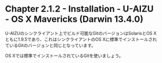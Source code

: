 Chapter 2.1.2 - Installation - U-AIZU - OS X Mavericks (Darwin 13.4.0)
=======

U-AIZUのシンクライアント上でビルド可能なGitのバージョンはSolarisとOS Xともに1.9.5であり、これはシンクライアントのOS Xに標準でインストールされているGitのバージョンと同じとなっています。

OS Xでは標準でインストールされているGitを使いましょう。